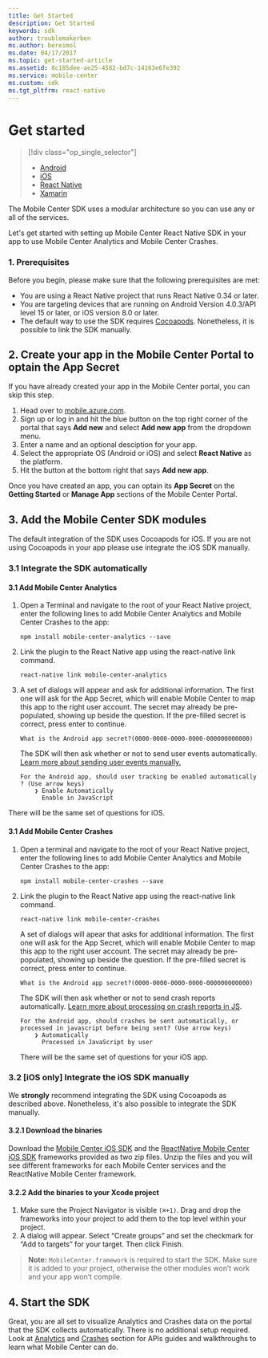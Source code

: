 ```yaml
---
title: Get Started
description: Get Started
keywords: sdk
author: troublemakerben
ms.author: bereimol
ms.date: 04/17/2017
ms.topic: get-started-article
ms.assetid: 8c185dee-ae25-4582-bd7c-14163e6fe392
ms.service: mobile-center
ms.custom: sdk
ms.tgt_pltfrm: react-native
---
```


# Get started

> [!div class="op_single_selector"]
> * [Android](android.md)
> * [iOS](ios.md)
> * [React Native](react-native.md)
> * [Xamarin](xamarin.md)

The Mobile Center SDK uses a modular architecture so you can use any or all of the services.

Let's get started with setting up Mobile Center React Native SDK in your app to use Mobile Center Analytics and Mobile Center Crashes. 

### 1. Prerequisites

Before you begin, please make sure that the following prerequisites are met:

* You are using a React Native project that runs React Native 0.34 or later.
* You are targeting devices that are running on Android Version 4.0.3/API level 15 or later, or iOS version 8.0 or later.
* The default way to use the SDK requires [Cocoapods](https://cocoapods.org). Nonetheless, it is possible to link the SDK manually.

## 2. Create your app in the Mobile Center Portal to optain the App Secret

If you have already created your app in the Mobile Center portal, you can skip this step.

1. Head over to [mobile.azure.com](https://mobile.azure.com).
2. Sign up or log in and hit the blue button on the top right corner of the portal that says **Add new** and select **Add new app** from the dropdown menu.
2. Enter a name and an optional desciption for your app.
3. Select the appropriate OS (Android or iOS) and select **React Native** as the platform.
4. Hit the button at the bottom right that says **Add new app**.

Once you have created an app, you can optain its **App Secret** on the **Getting Started** or **Manage App** sections of the Mobile Center Portal.

## 3. Add the Mobile Center SDK modules

The default integration of the SDK uses Cocoapods for iOS. If you are not using Cocoapods in your app please use integrate the iOS SDK manually.

### 3.1 Integrate the SDK automatically

#### 3.1 Add Mobile Center Analytics

1. Open a Terminal and navigate to the root of your React Native project, enter the following lines to add Mobile Center Analytics and Mobile Center Crashes to the app:

	```
	npm install mobile-center-analytics --save
	```

2. Link the plugin to the React Native app using the react-native link command.

	```
	react-native link mobile-center-analytics
	```

3. A set of dialogs will appear and ask for additional information. The first one will ask for the App Secret, which will enable Mobile Center to map this app to the right user account. The secret may already be pre-populated, showing up beside the question. If the pre-filled secret is correct, press enter to continue.

	```
	What is the Android app secret?(0000-0000-0000-0000-000000000000)
	```
	
	The SDK will then ask whether or not to send user events automatically. [Learn more about sending user events manually.](~/sdk/analytics/react-native.md)

	```
	For the Android app, should user tracking be enabled automatically ? (Use arrow keys)
        ❯ Enable Automatically
          Enable in JavaScript
	```
	
  There will be the same set of questions for iOS.

#### 3.1 Add Mobile Center Crashes

1. Open a terminal and navigate to the root of your React Native project, enter the following lines to add Mobile Center Analytics and Mobile Center Crashes to the app:

	```
	npm install mobile-center-crashes --save
	```

2. Link the plugin to the React Native app using the react-native link command.

	```
	react-native link mobile-center-crashes
	```

	A set of dialogs will apear that asks for additional information. The first one will ask for the App Secret, which will enable Mobile Center to map this app to the right user account. The secret may already be pre-populated, showing up beside the question. If the pre-filled secret is correct, press enter to continue.

	```
	What is the Android app secret?(0000-0000-0000-0000-000000000000)
	```

	The SDK will then ask whether or not to send crash reports automatically. [Learn more about processing on crash reports in JS](~/sdk/crashes/react-native.md).

	```
	For the Android app, should crashes be sent automatically, or processed in javascript before being sent? (Use arrow keys)
        ❯ Automatically
          Processed in JavaScript by user
	```
 	
 	There will be the same set of questions for your iOS app.

### 3.2 [iOS only] Integrate the iOS SDK manually

We **strongly** recommend integrating the SDK using Cocoapods as described above. Nonetheless, it's also possible to integrate the SDK manually.

#### 3.2.1 Download the binaries

Download the [Mobile Center iOS SDK](https://github.com/Microsoft/MobileCenter-SDK-iOS/releases) and the [ReactNative Mobile Center iOS SDK](https://github.com/Microsoft/MobileCenter-SDK-React-Native/releases) frameworks provided as two zip files. Unzip the files and you will see different frameworks for each Mobile Center services and the ReactNative Mobile Center framework. 

#### 3.2.2 Add the binaries to your Xcode project

1. Make sure the Project Navigator is visible `(⌘+1)`. Drag and drop the frameworks into your project to add them to the top level within your project.
2. A dialog will appear. Select “Create groups” and set the checkmark for “Add to targets” for your target. Then click Finish.

> **Note:** `MobileCenter.framework` is required to start the SDK. Make sure it is added to your project, otherwise the other modules won’t work and your app won’t compile.

## 4. Start the SDK

Great, you are all set to visualize Analytics and Crashes data on the portal that the SDK collects automatically. There is no additional setup required. Look at [Analytics](~/sdk/analytics/react-native.md) and [Crashes](~/sdk/crashes/react-native.md) section for APIs guides and walkthroughs to learn what Mobile Center can do.
